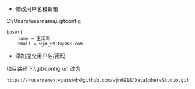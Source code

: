 <!--
 * @Author: wjn
 * @Date: 2020-09-10 13:53:03
 * @LastEditors: wjn
 * @LastEditTime: 2020-09-10 13:55:00
-->
* 修改用户名和邮箱

C:/Users/username/.gitconfig 
```
[user]
	name = 王江南
	email = wjn_0918@163.com
```

* 添加提交用户名/密码

项目路径下/.git/config
url  改为

    https://<username>:<passwd>@github.com/wjn0918/DataSphereStudio.git